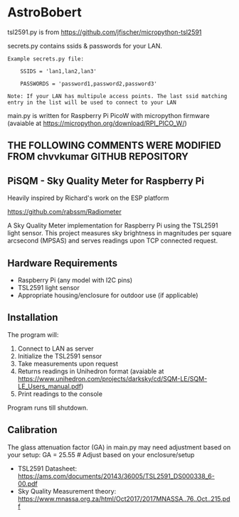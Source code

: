 # AstroBobert
tsl2591.py is from https://github.com/jfischer/micropython-tsl2591

secrets.py contains ssids & passwords for your LAN.

    Example secrets.py file:

        SSIDS = 'lan1,lan2,lan3'

        PASSWORDS = 'password1,password2,password3'

    Note: If your LAN has multipule access points. The last ssid matching entry in the list will be used to connect to your LAN
    
 main.py is written for Raspberry Pi PicoW with micropython firmware (avaiable at https://micropython.org/download/RPI_PICO_W/)

## THE FOLLOWING COMMENTS WERE MODIFIED FROM chvvkumar GITHUB REPOSITORY
## PiSQM - Sky Quality Meter for Raspberry Pi
Heavily inspired by Richard's work on the ESP platform

https://github.com/rabssm/Radiometer

A Sky Quality Meter implementation for Raspberry Pi using the TSL2591 light sensor. This project measures sky brightness in magnitudes per square arcsecond (MPSAS) and serves readings upon TCP connected request.

## Hardware Requirements
- Raspberry Pi (any model with I2C pins)
- TSL2591 light sensor
- Appropriate housing/enclosure for outdoor use (if applicable)

## Installation
The program will:
1. Connect to LAN as server
2. Initialize the TSL2591 sensor
3. Take measurements upon request
4. Returns readings in Unihedron format (avaiable at https://www.unihedron.com/projects/darksky/cd/SQM-LE/SQM-LE_Users_manual.pdf)
5. Print readings to the console

Program runs till shutdown.

## Calibration
The glass attenuation factor (GA) in main.py may need adjustment based on your setup:
GA = 25.55  # Adjust based on your enclosure/setup

- TSL2591 Datasheet: https://ams.com/documents/20143/36005/TSL2591_DS000338_6-00.pdf
- Sky Quality Measurement theory: https://www.mnassa.org.za/html/Oct2017/2017MNASSA..76..Oct..215.pdf
